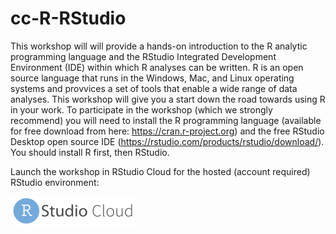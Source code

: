 # cc-R-RStudio

This workshop will will provide a hands-on introduction to the R analytic programming language and the RStudio Integrated Development Environment (IDE) within which R analyses can be written. R is an open source language that runs in the Windows, Mac, and Linux operating systems and provvices a set of tools that enable a wide range of data analyses. This workshop will give you a start down the road towards using R in your work. To participate in the workshop (which we strongly recommend) you will need to install the R programming language (available for free download from here: https://cran.r-project.org) and the free RStudio Desktop open source IDE (https://rstudio.com/products/rstudio/download/). You should install R first, then RStudio. 

Launch the workshop in RStudio Cloud for the hosted (account required) RStudio environment:

[![RStudio Cloud](Introduction/images/RstudioCloudButton.png)](https://rstudio.cloud/project/2998636)



